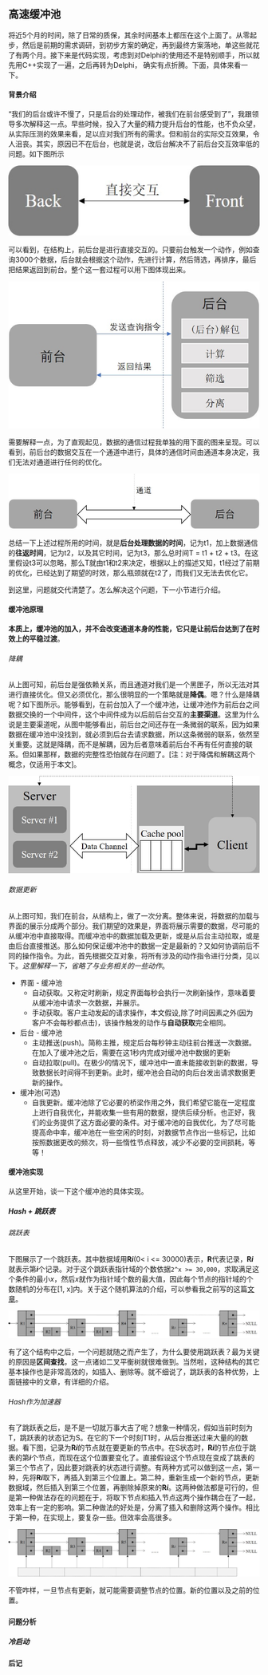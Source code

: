 ## 高速缓冲池
将近5个月的时间，除了日常的质保，其余时间基本上都压在这个上面了。从零起步，然后是前期的需求调研，到初步方案的确定，再到最终方案落地，单这些就花了有两个月。接下来是代码实现，考虑到对Delphi的使用还不是特别顺手，所以就先用C++实现了一遍，之后再转为Delphi， 确实有点折腾。下面，具体来看一下。

#### 背景介绍
“我们的后台或许不慢了，只是后台的处理动作，被我们在前台感受到了”，我跟领导多次解释这一点。早些时候，投入了大量的精力提升后台的性能，也不负众望，从实际压测的效果来看，足以应对我们所有的需求。但和前台的实际交互效果，令人沮丧。其实，原因已不在后台，也就是说，改后台解决不了前后台交互效率低的问题。如下图所示

![FB.jpg](https://github.com/WalkingNL/Pics/blob/master/cache3.jpg)

可以看到，在结构上，前后台是进行直接交互的。只要前台触发一个动作，例如查询3000个数据，后台就会根据这个动作，先进行计算，然后筛选，再排序，最后把结果返回到前台。整个这一套过程可以用下图体现出来。

![](https://github.com/WalkingNL/Pics/blob/master/%E6%8C%87%E4%BB%A4%E6%97%B6%E9%97%B4.jpg)

需要解释一点，为了直观起见，数据的通信过程我单独的用下面的图来呈现。可以看到，前后台的数据交互在一个通道中进行，具体的通信时间由通道本身决定，我们无法对通道进行任何的优化。

![](https://github.com/WalkingNL/Pics/blob/master/%E9%80%9A%E9%81%93.jpg)

总结一下上述过程所用的时间，就是**后台处理数据的时间**，记为t1，加上数据通信的**往返时间**，记为t2，以及其它时间，记为t3，那么总时间T = t1 + t2 + t3。在这里假设t3可以忽略，那么T就由t1和t2来决定，根据以上的描述又知，t1经过了前期的优化，已经达到了期望的时效，那么瓶颈就在t2了，而我们又无法去优化它。

到这里，问题就交代清楚了。怎么解决这个问题，下一小节进行介绍。

#### 缓冲池原理
**本质上，缓冲池的加入，并不会改变通道本身的性能，它只是让前后台达到了在时效上的平稳过渡**。
###### 降耦
从上图可知，前后台是强依赖关系，而且通道对我们是一个黑匣子，所以无法对其进行直接优化。但又必须优化，那么很明显的一个策略就是**降偶**。嗯？什么是降耦呢？如下图所示。能够看到，在前台加入了一个缓冲池，让缓冲池作为前后台之间数据交换的一个中间件，这个中间件成为以后前后台交互的**主要渠道**。这里为什么说是主要渠道呢，从图中能够看出，前后台之间还存在一条微弱的联系，因为如果数据在缓冲池中没找到，就必须到后台去请求数据，所以这条微弱的联系，依然至关重要。这就是降耦，而不是解耦，因为后者意味着前后台不再有任何直接的联系。但如果那样，数据的完整性恐怕就存在问题了。[注：对于降偶和解耦这两个概念，仅适用于本文]。

![](https://github.com/WalkingNL/Pics/blob/master/cache1.jpg)

###### 数据更新
从上图可知，我们在前台，从结构上，做了一次分离。整体来说，将数据的加载与界面的展示分成两个部分。我们期望的效果是，界面将展示需要的数据，尽可能的从缓冲池中直接取得。而缓冲池中的数据加载及更新，或是从后台主动拉取，或是由后台直接推送。那么如何保证缓冲池中的数据一定是最新的？又如何协调前后不同的操作指令。为此，首先根据交互对象，将所有涉及的动作指令进行分类，见以下。*这里解释一下，省略了与业务相关的一些动作*。
  * 界面 - 缓冲池
    * 自动获取。又称定时刷新，规定界面每秒会执行一次刷新操作，意味着要从缓冲池中请求一次数据，并展示。
    * 手动获取。客户主动发起的请求操作，本文假设,除了时间因素之外(因为客户不会每秒都点击)，该操作触发的动作与**自动获取**完全相同。
  * 后台 - 缓冲池
    * 主动推送(push)。简称主推，规定后台每秒钟主动往前台推送一次数据。在加入了缓冲池之后，需要在这1秒内完成对缓冲池中数据的更新
    * 自动拉取(pull)。在极少的情况下，缓冲池中一直未能接收到新的数据，导致数据长时间得不到更新。此时，缓冲池会自动的向后台发出请求数据更新的操作。
  * 缓冲池(可选)
    * 自我更新。缓冲池除了它必要的桥梁作用之外，我们希望它能在一定程度上进行自我优化，并能收集一些有用的数据，提供后续分析。也正好，我们的业务提供了这方面必要的条件。对于缓冲池的自我优化，为了尽可能提高命中率，缓冲池在一些空闲的时刻，对数据节点作出一些标记，比如按照数据更改的频次，将一些惰性节点释放，减少不必要的空间损耗，等等！

#### 缓冲池实现
从这里开始，谈一下这个缓冲池的具体实现。
##### Hash + 跳跃表
###### 跳跃表
下图展示了一个跳跃表。其中数据域用**R*i***(0< i <= 30000)表示，**R**代表记录，**R*i***就表示第***i***个记录。对于这个跳跃表指针域的个数依据`2^x >= 30,000`，求取满足这个条件的最小*x*，然后*x*就作为指针域个数的最大值，因此每个节点的指针域的个数随机的分布在[1, x]内。关于这个随机算法的介绍，可以参看我之前写的这篇[文章](https://github.com/WalkingNL/Redis/blob/master/Redis内部数据结构之跳跃表(SkipList).md)。

![](https://github.com/WalkingNL/Pics/blob/master/SkipList9.jpg)

有了这个结构中之后，一个问题就随之而产生了，为什么要使用跳跃表？最为关键的原因是**区间查找**，这一点诸如二叉平衡树就很难做到。当然啦，这种结构的其它基本操作也是非常高效的，如插入、删除等。就不细说了，跳跃表的各种优势，上面链接中的文章，有详细的介绍。

###### Hash作为加速器
有了跳跃表之后，是不是一切就万事大吉了呢？想象一种情况，假如当前时刻为T，跳跃表的状态记为S。在它的下一个时刻T1时，从后台推送过来大量的的数据。看下图，记录为**R*i***的节点就在要更新的节点中。在S状态时，**R*i***的节点位于跳表的第***i***个节点，而现在这个位置要变化了。直接假设这个节点现在变成了跳表的第三个节点了，因此要对跳表的状态进行调整。有两种方式可以做到这一点，第一种，先将**R*i***取下，再插入到第三个位置上。第二种，重新生成一个新的节点，更新数据域，然后插入到第三个位置，再删除掉原来的**R*i***。这两种做法都是可行的，但是第一种做法存在的问题在于，将取下节点和插入节点这两个操作耦合在了一起，效率上有一定的影响。第二种做法的好处是，分离了插入和删除这两个操作。相比于第一种，在实现上，要复杂一些。但效率会高很多。

![](https://github.com/WalkingNL/Pics/blob/master/SkipList10.jpg)

不管咋样，一旦节点有更新，就可能需要调整节点的位置。新的位置以及之前的位置。

##### 

#### 问题分析
##### 冷启动


#### 后记
